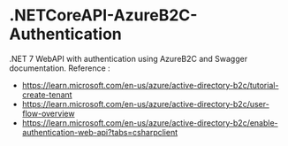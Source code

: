 # .NETCoreAPI-AzureB2C-Authentication
.NET 7 WebAPI with authentication using AzureB2C and Swagger documentation.
Reference : 
- https://learn.microsoft.com/en-us/azure/active-directory-b2c/tutorial-create-tenant
- https://learn.microsoft.com/en-us/azure/active-directory-b2c/user-flow-overview
- https://learn.microsoft.com/en-us/azure/active-directory-b2c/enable-authentication-web-api?tabs=csharpclient
